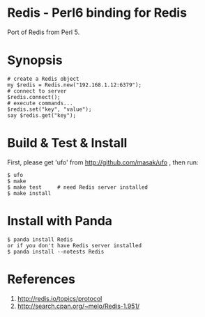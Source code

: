 # Redis - Perl6 binding for Redis

Port of Redis from Perl 5.

Synopsis
========

    # create a Redis object
    my $redis = Redis.new("192.168.1.12:6379");
    # connect to server
    $redis.connect();
    # execute commands...
    $redis.set("key", "value");
    say $redis.get("key");

Build & Test & Install
======================
    
First, please get 'ufo' from <http://github.com/masak/ufo> , then run:

    $ ufo
    $ make
    $ make test     # need Redis server installed
    $ make install

Install with Panda
==================

    $ panda install Redis
    or if you don't have Redis server installed
    $ panda install --notests Redis 
    
References
==========

1. http://redis.io/topics/protocol
2. http://search.cpan.org/~melo/Redis-1.951/

